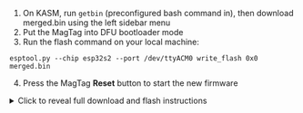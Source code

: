 1. On KASM, run `getbin` (preconfigured bash command in), then download merged.bin using the left sidebar
   menu
2. Put the MagTag into DFU bootloader mode
3. Run the flash command on your local machine:

  ```
  esptool.py --chip esp32s2 --port /dev/ttyACM0 write_flash 0x0 merged.bin
  ```

4. Press the MagTag **Reset** button to start the new firmware

<details><summary>Click to reveal full download and flash instructions</summary>

import VerbostDownloadFlash from './flash-the-example-kasm-verbose.md';

<VerbostDownloadFlash/>

</details>
